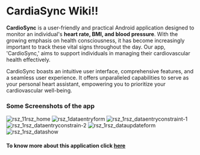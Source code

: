 # CardiaSync Wiki!!

**CardioSync** is a user-friendly and practical Android application designed to monitor an individual's **heart rate, BMI, and blood pressure**. With the growing emphasis on health consciousness, it has become increasingly important to track these vital signs throughout the day. Our app, 'CardioSync,' aims to support individuals in managing their cardiovascular health effectively.

CardioSync boasts an intuitive user interface, comprehensive features, and a seamless user experience. It offers unparalleled capabilities to serve as your personal heart assistant, empowering you to prioritize your cardiovascular well-being.

### Some Screenshots of the app
![rsz_11rsz_home](https://github.com/joy07092/CardioSync/assets/126981963/47eef4b4-9776-4504-8447-6bd2fcd3dd6a)
![rsz_1dataentryform](https://github.com/joy07092/CardioSync/assets/126981963/148ac560-c97a-4643-b7e5-48a97921974e)
![rsz_1rsz_dataentryconstraint-1](https://github.com/joy07092/CardioSync/assets/126981963/721f1248-5a22-41ec-9d08-23d3f5cbd970)
![rsz_1rsz_dataentryconstrain-2](https://github.com/joy07092/CardioSync/assets/126981963/3ab63e4f-2665-42a3-95a1-bb570e7a045c)
![rsz_1rsz_dataupdateform](https://github.com/joy07092/CardioSync/assets/126981963/4a3e0449-5ee8-45e6-b309-3ad40b487680)
![rsz_1rsz_datashow](https://github.com/joy07092/CardioSync/assets/126981963/0c448603-0afb-4783-a473-31d0f4423a19)
#### To know more about this application click [here](https://github.com/joy07092/CardioSync/wiki)





